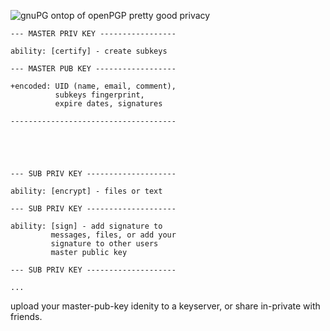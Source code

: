 
![gnuPG ontop of openPGP pretty good privacy](https://i.imgur.com/Vma72N0.png)

```
--- MASTER PRIV KEY ----------------- 

ability: [certify] - create subkeys 
                                      
--- MASTER PUB KEY ------------------ 
                                      
+encoded: UID (name, email, comment),  
          subkeys fingerprint,       
          expire dates, signatures     
                                      
------------------------------------- 





--- SUB PRIV KEY --------------------

ability: [encrypt] - files or text

--- SUB PRIV KEY --------------------

ability: [sign] - add signature to
         messages, files, or add your
         signature to other users
         master public key

--- SUB PRIV KEY --------------------

...

```

upload your master-pub-key idenity to a keyserver, or share in-private
with friends.
